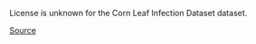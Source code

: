 License is unknown for the Corn Leaf Infection Dataset dataset.

[Source](https://www.kaggle.com/datasets/qramkrishna/corn-leaf-infection-dataset)
